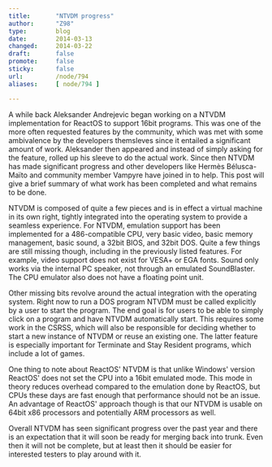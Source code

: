 ```yaml
---
title:       "NTVDM progress"
author:      "Z98"
type:        blog
date:        2014-03-13
changed:     2014-03-22
draft:       false
promote:     false
sticky:      false
url:         /node/794
aliases:     [ node/794 ]

---
```


<p>A while back Aleksander Andrejevic began working on a NTVDM implementation for ReactOS to support 16bit programs. This was one of the more often requested features by the community, which was met with some ambivalence by the developers themsleves since it entailed a significant amount of work. Aleksander then appeared and instead of simply asking for the feature, rolled up his sleeve to do the actual work. Since then <span class="il">NTVDM</span> has made significant progress and other developers like Hermès Bélusca-Maïto and community member Vampyre have joined in to help. This post will give a brief summary of what work has been completed and what remains to be done.</p><p><span class="il">NTVDM</span> is composed of quite a few pieces and is in effect a virtual machine in its own right, tightly integrated into the operating system to provide a seamless experience. For <span class="il">NTVDM</span>, emulation support has been implemented for a 486-compatible CPU, very basic video, basic memory management, basic sound, a 32bit BIOS, and 32bit DOS. Quite a few things are still missing though, including in the previously listed features. For example, video support does not exist for VESA+ or EGA fonts. Sound only works via the internal PC speaker, not through an emulated SoundBlaster. The CPU emulator also does not have a floating point unit.</p><p>Other missing bits revolve around the actual integration with the operating system. Right now to run a DOS program <span class="il">NTVDM</span> must be called explicitly by a user to start the program. The end goal is for users to be able to simply click on a program and have <span class="il">NTVDM</span> automatically start. This requires some work in the CSRSS, which will also be responsible for deciding whether to start a new instance of <span class="il">NTVDM</span> or reuse an existing one. The latter feature is especially important for Terminate and Stay Resident programs, which include a lot of games.</p><p>One thing to note about ReactOS' NTVDM is that unlike Windows' version ReactOS' does not set the CPU into a 16bit emulated mode. This mode in theory reduces overhead compared to the emulation done by ReactOS, but CPUs these days are fast enough that performance should not be an issue. An advantage of ReactOS' approach though is that our NTVDM is usable on 64bit x86 processors and potentially ARM processors as well.</p><p>Overall <span class="il">NTVDM</span> has seen significant progress over the past year and there is an expectation that it will soon be ready for merging back into trunk. Even then it will not be complete, but at least then it should be easier for interested testers to play around with it.</p>
